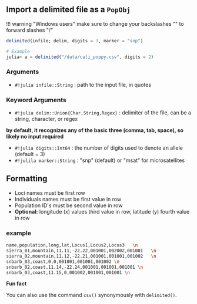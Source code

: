 ## Import a delimited file as a `PopObj`

!!! warning "Windows users"
    make sure to change your backslashes "\" to forward slashes "/" 
    

```julia
delimited(infile; delim, digits = 3, marker = "snp")

# Example
julia> a = delimited("/data/cali_poppy.csv", digits = 2)
```

### Arguments

- `#!julia infile::String` : path to the input file, in quotes

### Keyword Arguments

- `#!julia delim::Union{Char,String,Regex}` : delimiter of the file, can be a string, character, or regex

**by default, it recognizes any of the basic three (comma, tab, space), so likely no input required**

- `#!julia digits::Int64` : the number of digits used to denote an allele (default = 3)
- `#!julila marker::String`  : "snp" (default) or "msat" for microsatellites



## Formatting

- Loci names must be first row
- Individuals names must be first value in row
- Population ID's must be second value in row
- **Optional:** longitude (x) values third value in row, latitude (y) fourth value in row

### example
```bash
name,population,long,lat,Locus1,Locus2,Locus3   \n
sierra_01,mountain,11.11,-22.22,001001,002002,001001   \n
sierra_02,mountain,11.12,-22.21,001001,001001,001002   \n
snbarb_03,coast,0,0,001001,001001,001002 \n
snbarb_02,coast,11.14,-22.24,001001,001001,001001 \n
snbarb_03,coast,11.15,0,001002,001001,001001 \n
```

**Fun fact**

You can also use the command `csv()` synonymously with `delimited()`. 